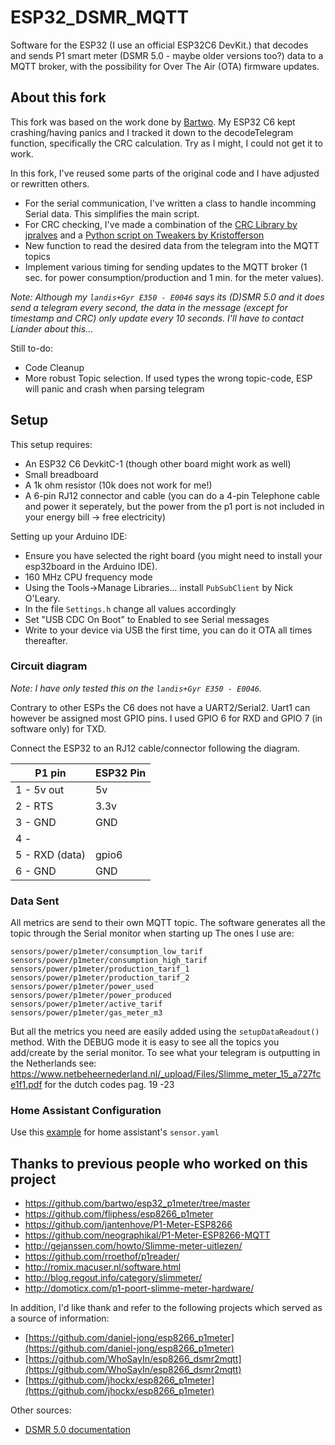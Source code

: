 # ESP32_DSMR_MQTT
Software for the ESP32 (I use an official ESP32C6 DevKit.) that decodes and sends P1 smart meter (DSMR 5.0 - maybe older versions too?) data to a MQTT broker, with the possibility for Over The Air (OTA) firmware updates.

## About this fork
This fork was based on the work done by [Bartwo](https://github.com/bartwo/esp32_p1meter/tree/master).
My ESP32 C6 kept crashing/having panics and I tracked it down to the decodeTelegram function, specifically the CRC calculation.
Try as I might, I could not get it to work.

In this fork, I've reused some parts of the original code and I have adjusted or rewritten others.
- For the serial communication, I've written a class to handle incomming Serial data. This simplifies the main script.
- For CRC checking, I've made a combination of the [CRC Library by jpralves](https://github.com/jpralves/crc16/tree/master) and a [Python script on Tweakers by Kristofferson](https://gathering.tweakers.net/forum/list_messages/2250716)
- New function to read the desired data from the telegram into the MQTT topics
- Implement various timing for sending updates to the MQTT broker (1 sec. for power consumption/production and 1 min. for the meter values).

_Note: Although my `landis+Gyr E350 - E0046` says its (D)SMR 5.0 and it does send a telegram every second, the data in the message (except for timestamp and CRC) only update every 10 seconds. I'll have to contact Liander about this..._



Still to-do:
- Code Cleanup
- More robust Topic selection. If used types the wrong topic-code, ESP will panic and crash when parsing telegram

## Setup
This setup requires:
- An ESP32 C6 DevkitC-1 (though other board might work as well)
- Small breadboard
- A 1k ohm resistor (10k does not work for me!)
- A 6-pin RJ12 connector and cable (you can do a 4-pin Telephone cable and power it seperately, but the power from the p1 port is not included in your energy bill -> free electricity)
  
  
Setting up your Arduino IDE:
- Ensure you have selected the right board (you might need to install your esp32board in the Arduino IDE).
- 160 MHz CPU frequency mode
- Using the Tools->Manage Libraries... install `PubSubClient` by Nick O'Leary.
- In the file `Settings.h` change all values accordingly
- Set "USB CDC On Boot" to Enabled to see Serial messages
- Write to your device via USB the first time, you can do it OTA all times thereafter.

### Circuit diagram
_Note: I have only tested this on the `landis+Gyr E350 - E0046`._

Contrary to other ESPs the C6 does not have a UART2/Serial2. Uart1 can however be assigned most GPIO pins. 
I used GPIO 6 for RXD and GPIO 7 (in software only) for TXD.

Connect the ESP32 to an RJ12 cable/connector following the diagram.
  
| P1 pin   | ESP32 Pin |
| ----     | ---- |
| 1 - 5v out | 5v |
| 2 - RTS  | 3.3v |
| 3 - GND  | GND  |
| 4 -      |      |
| 5 - RXD (data) | gpio6|
| 6 - GND  | GND  |



### Data Sent

All metrics are send to their own MQTT topic.
The software generates all the topic through the Serial monitor when starting up
The ones I use are:

```
sensors/power/p1meter/consumption_low_tarif
sensors/power/p1meter/consumption_high_tarif
sensors/power/p1meter/production_tarif_1
sensors/power/p1meter/production_tarif_2
sensors/power/p1meter/power_used
sensors/power/p1meter/power_produced
sensors/power/p1meter/active_tarif
sensors/power/p1meter/gas_meter_m3
```

But all the metrics you need are easily added using the `setupDataReadout()` method. With the DEBUG mode it is easy to see all the topics you add/create by the serial monitor. To see what your telegram is outputting in the Netherlands see: https://www.netbeheernederland.nl/_upload/Files/Slimme_meter_15_a727fce1f1.pdf for the dutch codes pag. 19 -23


### Home Assistant Configuration

Use this [example](https://github.com/VincentPater/ESP32_DSMR_MQTT/blob/master/assets/p1_sensors.yaml) for home assistant's `sensor.yaml`


## Thanks to previous people who worked on this project
- https://github.com/bartwo/esp32_p1meter/tree/master
- https://github.com/fliphess/esp8266_p1meter
- https://github.com/jantenhove/P1-Meter-ESP8266
- https://github.com/neographikal/P1-Meter-ESP8266-MQTT
- http://gejanssen.com/howto/Slimme-meter-uitlezen/
- https://github.com/rroethof/p1reader/
- http://romix.macuser.nl/software.html
- http://blog.regout.info/category/slimmeter/
- http://domoticx.com/p1-poort-slimme-meter-hardware/

In addition, I'd like thank and refer to the following projects which served as a source of information:
- [https://github.com/daniel-jong/esp8266_p1meter](https://github.com/daniel-jong/esp8266_p1meter)
- [https://github.com/WhoSayIn/esp8266_dsmr2mqtt](https://github.com/WhoSayIn/esp8266_dsmr2mqtt)
- [https://github.com/jhockx/esp8266_p1meter](https://github.com/jhockx/esp8266_p1meter)

Other sources:
- [DSMR 5.0 documentation](https://www.netbeheernederland.nl/_upload/Files/Slimme_meter_15_a727fce1f1.pdf)
